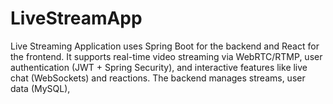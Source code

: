# LiveStreamApp
Live Streaming Application uses Spring Boot for the backend and React for the frontend. It supports real-time video streaming via WebRTC/RTMP, user authentication (JWT + Spring Security), and interactive features like live chat (WebSockets) and reactions. The backend manages streams, user data (MySQL), 
